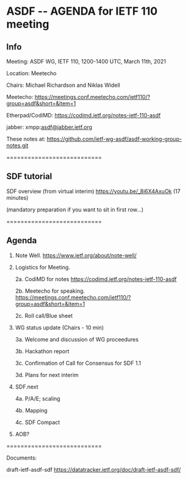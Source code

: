 # ASDF -- AGENDA for IETF 110 meeting

## Info

Meeting: ASDF WG, IETF 110, 1200-1400 UTC, March 11th, 2021

Location: Meetecho

Chairs: Michael Richardson and Niklas Widell 

Meetecho: https://meetings.conf.meetecho.com/ietf110/?group=asdf&short=&item=1
  
Etherpad/CodiMD: https://codimd.ietf.org/notes-ietf-110-asdf

jabber:   xmpp:asdf@jabber.ietf.org

These notes at: https://github.com/ietf-wg-asdf/asdf-working-group-notes.git 

===========================

## SDF tutorial

SDF overview (from virtual interim) https://youtu.be/_8i6X4AxuOk (17 minutes)

(mandatory preparation if you want to sit in first row...)

===========================

## Agenda

1. Note Well.  https://www.ietf.org/about/note-well/

2. Logistics for Meeting.

	2a. CodiMD for notes https://codimd.ietf.org/notes-ietf-110-asdf

	2b. Meetecho for speaking. https://meetings.conf.meetecho.com/ietf110/?group=asdf&short=&item=1

	2c. Roll call/Blue sheet

3. WG status update (Chairs - 10 min)				

	3a. Welcome and discussion of WG proceedures

	3b. Hackathon report
	
	3c. Confirmation of Call for Consensus for SDF 1.1
	
	3d. Plans for next interim
		
4. SDF.next

	4a. P/A/E; scaling
	
	4b. Mapping
	
	4c. SDF Compact
	
      
5. AOB?  

===========================

Documents: 

draft-ietf-asdf-sdf https://datatracker.ietf.org/doc/draft-ietf-asdf-sdf/

